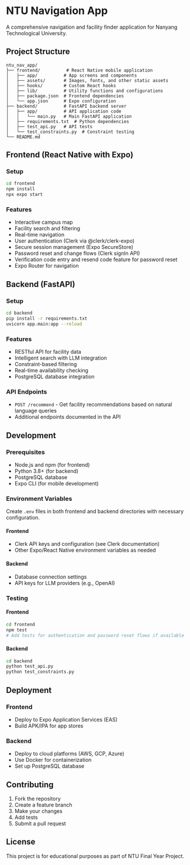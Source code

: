 # NTU Navigation App

A comprehensive navigation and facility finder application for Nanyang Technological University.

## Project Structure

```
ntu_nav_app/
├── frontend/          # React Native mobile application
│   ├── app/          # App screens and components
│   ├── assets/       # Images, fonts, and other static assets
│   ├── hooks/        # Custom React hooks
│   ├── lib/          # Utility functions and configurations
│   ├── package.json  # Frontend dependencies
│   └── app.json      # Expo configuration
├── backend/          # FastAPI backend server
│   ├── app/          # API application code
│   │   └── main.py   # Main FastAPI application
│   ├── requirements.txt  # Python dependencies
│   ├── test_api.py   # API tests
│   └── test_constraints.py  # Constraint testing
└── README.md
```

## Frontend (React Native with Expo)

### Setup
```bash
cd frontend
npm install
npx expo start
```

### Features
 - Interactive campus map
 - Facility search and filtering
 - Real-time navigation
 - User authentication (Clerk via @clerk/clerk-expo)
 - Secure session management (Expo SecureStore)
 - Password reset and change flows (Clerk signIn API)
 - Verification code entry and resend code feature for password reset
 - Expo Router for navigation

## Backend (FastAPI)

### Setup
```bash
cd backend
pip install -r requirements.txt
uvicorn app.main:app --reload
```

### Features
- RESTful API for facility data
- Intelligent search with LLM integration
- Constraint-based filtering
- Real-time availability checking
- PostgreSQL database integration

### API Endpoints
- `POST /recommend` - Get facility recommendations based on natural language queries
- Additional endpoints documented in the API

## Development

### Prerequisites
- Node.js and npm (for frontend)
- Python 3.8+ (for backend)
- PostgreSQL database
- Expo CLI (for mobile development)

### Environment Variables
Create `.env` files in both frontend and backend directories with necessary configuration.

#### Frontend
- Clerk API keys and configuration (see Clerk documentation)
- Other Expo/React Native environment variables as needed

#### Backend
- Database connection settings
- API keys for LLM providers (e.g., OpenAI)

### Testing

#### Frontend
```bash
cd frontend
npm test
# Add tests for authentication and password reset flows if available
```

#### Backend
```bash
cd backend
python test_api.py
python test_constraints.py
```

## Deployment

### Frontend
- Deploy to Expo Application Services (EAS)
- Build APK/IPA for app stores

### Backend
- Deploy to cloud platforms (AWS, GCP, Azure)
- Use Docker for containerization
- Set up PostgreSQL database

## Contributing

1. Fork the repository
2. Create a feature branch
3. Make your changes
4. Add tests
5. Submit a pull request

## License

This project is for educational purposes as part of NTU Final Year Project.